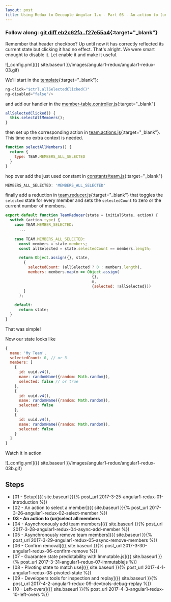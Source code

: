 ```yaml
---
layout: post
title: Using Redux to Decouple Angular 1.x - Part 03 - An action to (un)select all members
---
```


### Follow along: [git diff eb2c62fa..f27e55a4](https://gitlab.com/rcotter-onbyone/angular-1-redux-blog/compare/eb2c62fa...f27e55a4){:target="_blank"}

Remember that header checkbox? Up until now it  has correctly reflected
its current state but clicking it had no effect. That's alright. We were
smart enought to disable it. Let enable it and make it useful.

![_config.yml]({{ site.baseurl }}/images/angular1-redux/angular1-redux-03.gif)

We'll start in the [template](https://gitlab.com/rcotter-onbyone/angular-1-redux-blog/compare/eb2c62fa...f27e55a4){:target="_blank"}:
```javascript
ng-click="$ctrl.allSelectedClicked()"
ng-disabled="false"/>
```
and add our handler in the [member-table.controller.js](https://gitlab.com/rcotter-onbyone/angular-1-redux-blog/compare/eb2c62fa...f27e55a4){:target="_blank"}
```javascript
allSelectedClicked() {
  this.selectAllMembers();
}
```
then set up the corresponding action in [team.actions.js](https://gitlab.com/rcotter-onbyone/angular-1-redux-blog/compare/eb2c62fa...f27e55a4){:target="_blank"}. 
This time no extra context is needed.
```javascript
function selectAllMembers() {
  return {
    type: TEAM.MEMBERS_ALL_SELECTED
  }
}
```
hop over add the just used constant in [constants/team.js](https://gitlab.com/rcotter-onbyone/angular-1-redux-blog/compare/eb2c62fa...f27e55a4){:target="_blank"}
```javascript
MEMBERS_ALL_SELECTED: 'MEMBERS_ALL_SELECTED'
```
finally add a reduction in [team.reducer.js](https://gitlab.com/rcotter-onbyone/angular-1-redux-blog/compare/eb2c62fa...f27e55a4){:target="_blank"} 
that toggles the `selected` state for every member and sets the `selectedCount` to zero or the current number of members.
```javascript
export default function TeamReducer(state = initialState, action) {
  switch (action.type) {
    case TEAM.MEMBER_SELECTED:
      ...
      
    case TEAM.MEMBERS_ALL_SELECTED:
      const members = state.members;
      const allSelected = state.selectedCount == members.length;

      return Object.assign({}, state,
        {
          selectedCount: (allSelected ? 0 : members.length),
          members: members.map(m => Object.assign(
                                      {}, 
                                      m, 
                                      {selected: !allSelected}))
        }
      );

    default:
      return state;
  }
}
```
That was simple!

Now our state looks like
```javascript
{
  name: 'My Team',
  selectedCount: 0, // or 3
  members: [
    {
      id: uuid.v4(),
      name: randomName({random: Math.random}),
      selected: false // or true
    },
    {
      id: uuid.v4(),
      name: randomName({random: Math.random}),
      selected: false
    },
    {
      id: uuid.v4(),
      name: randomName({random: Math.random}),
      selected: false
    }
  ]
}
```
Watch it in action

![_config.yml]({{ site.baseurl }}/images/angular1-redux/angular1-redux-03b.gif)

## Steps
* [01 - Setup]({{ site.baseurl }}{% post_url 2017-3-25-angular1-redux-01-introduction %})
* [02 - An action to select a member]({{ site.baseurl }}{% post_url 2017-3-26-angular1-redux-02-select-member %})
* **03 - An action to (un)select all members**
* [04 - Asynchronously add team members]({{ site.baseurl }}{% post_url 2017-3-28-angular1-redux-04-async-add-member %})
* [05 - Asynchronously remove team members]({{ site.baseurl }}{% post_url 2017-3-29-angular1-redux-05-async-remove-members %})
* [06 - Confirm removal]({{ site.baseurl }}{% post_url 2017-3-30-angular1-redux-06-confirm-remove %})
* [07 - Guarantee state predictability with Immutable.js]({{ site.baseurl }}{% post_url 2017-3-31-angular1-redux-07-immutablejs %})
* [08 - Pivoting state to match use]({{ site.baseurl }}{% post_url 2017-4-1-angular1-redux-08-pivoted-state %})
* [09 - Developers tools for inspection and replay]({{ site.baseurl }}{% post_url 2017-4-2-angular1-redux-09-devtools-debug-replay %})
* [10 - Left-overs]({{ site.baseurl }}{% post_url 2017-4-3-angular1-redux-10-left-overs %})



